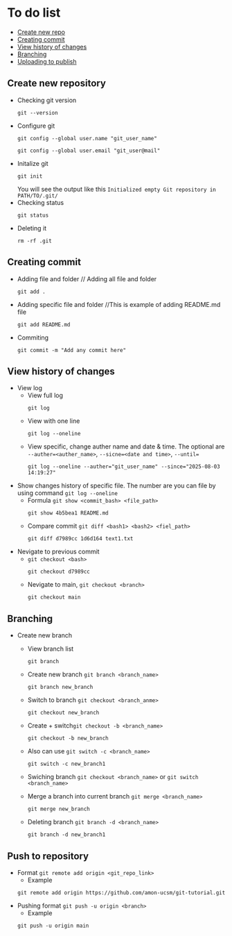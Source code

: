 # To do list
- [Create new repo](#create-new-repository)
- [Creating commit](#creating-commit)
- [View history of changes](#view-history-of-changes)
- [Branching](#branching)
- [Uploading to publish](#push-to-repository)
## Create new repository ##
- Checking git version
    ```
    git --version
    ``` 
- Configure git
    ```
    git config --global user.name "git_user_name"
    ```
    ```
    git config --global user.email "git_user@mail"
- Initalize git
    ```
    git init
    ```
    You will see the output like this ``Initialized empty Git repository in PATH/TO/.git/``
- Checking status
    ```
    git status
    ```
- Deleting it
    ```
    rm -rf .git
    ```

## Creating commit ##
- Adding file and folder // Adding all file and folder
    ```
    git add .
    ```
- Adding specific file and folder //This is example of adding README.md file
    ```
    git add README.md
    ```
- Commiting
    ```
    git commit -m "Add any commit here"
    ```

## View history of changes ##
- View log
    - View full log
        ```
        git log
        ```
    - View with one line
        ```
        git log --oneline
        ```
    - View specific, change auther name and date & time. The optional are ``--auther=<auther_name>``, ``--sicne=<date and time>``, ``--until=``
        ```
        git log --oneline --auther="git_user_name" --since="2025-08-03 14:19:27"
        ```
- Show changes history of specific file. The number are you can file by using command ``git log --oneline``
    - Formula ``git show <commit_bash> <file_path>``
        ```
        git show 4b5bea1 README.md
        ```
    - Compare commit ``git diff <bash1> <bash2> <fiel_path>``
        ```
        git diff d7989cc 1d6d164 text1.txt
        ```
- Nevigate to previous commit
    - ``git checkout <bash>``
        ```
        git checkout d7989cc
        ```
    - Nevigate to main, ``git checkout <branch>``
        ```
        git checkout main
        ```

## Branching ##
- Create new branch
    - View branch list
        ```
        git branch
        ```
    - Create new branch ``git branch <branch_name>``
        ```
        git branch new_branch
        ```
    - Switch to branch ``git checkout <branch_anme>``
        ```
        git checkout new_branch
        ```
    - Create + switch``git checkout -b <branch_name>``
        ```
        git checkout -b new_branch
        ```
    - Also can use ``git switch -c <branch_name>``
        ```
        git switch -c new_branch1
        ```
    - Swiching branch ``git checkout <branch_name>`` or ``git switch <branch_name>``
    
    - Merge a branch into current branch ``git merge <branch_name>``
        ```
        git merge new_branch
        ```
    - Deleting branch ``git branch -d <branch_name>``
        ```
        git branch -d new_branch1
        ```
    
## Push to repository ##
- Format ``git remote add origin <git_repo_link>``
    - Example
    ```
    git remote add origin https://github.com/amon-ucsm/git-tutorial.git
    ```
- Pushing format ``git push -u origin <branch>``
    - Example
    ```
    git push -u origin main
    ```